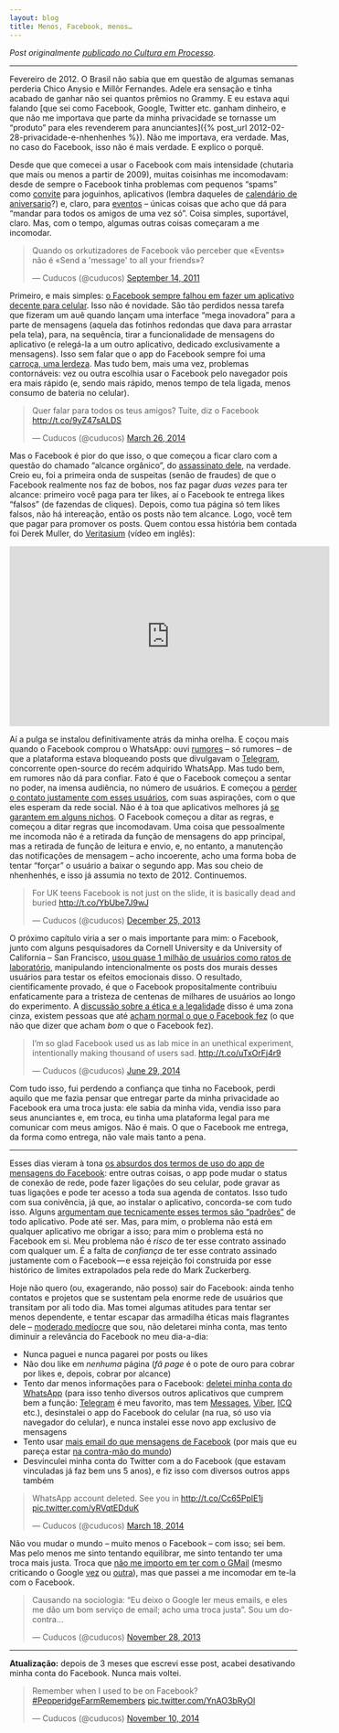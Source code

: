 ```yaml
---
layout: blog
title: Menos, Facebook, menos…
---
```



_Post originalmente_ [_publicado no Cultura em Processo_](http://www.meiaduzia.com.br/culturaemprocesso/2014/08/08/menos-facebook-menos/)_._

* * *

Fevereiro de 2012. O Brasil não sabia que em questão de algumas semanas perderia Chico Anysio e Millôr Fernandes. Adele era sensação e tinha acabado de ganhar não sei quantos prêmios no Grammy. E eu estava aqui falando [que sei como Facebook, Google, Twitter etc. ganham dinheiro, e que não me importava que parte da minha privacidade se tornasse um “produto” para eles revenderem para anunciantes]({% post_url 2012-02-28-privacidade-e-nhenhenhes %}). Não me importava, era verdade. Mas, no caso do Facebook, isso não é mais verdade. E explico o porquê.

Desde que que comecei a usar o Facebook com mais intensidade (chutaria que mais ou menos a partir de 2009), muitas coisinhas me incomodavam: desde de sempre o Facebook tinha problemas com pequenos “spams” como [convite](https://twitter.com/cuducos/statuses/222864449076334592) para joguinhos, aplicativos (lembra daqueles de [calendário de aniversario](https://twitter.com/janaralopes/status/10764856953143297)?) e, claro, para [eventos](https://twitter.com/cuducos/statuses/114030534740557824) – únicas coisas que acho que dá para “mandar para todos os amigos de uma vez só”. Coisa simples, suportável, claro. Mas, com o tempo, algumas outras coisas começaram a me incomodar.

<div class="center"><blockquote class="twitter-tweet" data-lang="en"><p class="center" lang="pt" dir="ltr">Quando os orkutizadores de Facebook vão perceber que «Events» não é «Send a &#39;message&#39; to all your friends»?</p>&mdash; Cuducos (@cuducos) <a href="https://twitter.com/cuducos/status/114030534740557824">September 14, 2011</a></blockquote> <script async src="//platform.twitter.com/widgets.js" charset="utf-8"></script></div>

Primeiro, e mais simples: [o Facebook sempre falhou em fazer um aplicativo decente para celular](https://twitter.com/anamaestri/statuses/207936543690723329). Isso não é novidade. São tão perdidos nessa tarefa que fizeram um auê quando lançam uma interface “mega inovadora” para a parte de mensagens (aquela das fotinhos redondas que dava para arrastar pela tela), para, na sequência, tirar a funcionalidade de mensagens do aplicativo (e relegá-la a um outro aplicativo, dedicado exclusivamente a mensagens). Isso sem falar que o app do Facebook sempre foi uma [carroça, uma lerdeza](https://twitter.com/cuducos/statuses/336517966659215360). Mas tudo bem, mais uma vez, problemas contornáveis: vez ou outra escolhia usar o Facebook pelo navegador pois era mais rápido (e, sendo mais rápido, menos tempo de tela ligada, menos consumo de bateria no celular).

<blockquote class="twitter-tweet" data-lang="en"><p lang="pt" dir="ltr">Quer falar para todos os teus amigos? Tuíte, diz o Facebook <a href="http://t.co/9yZ47sALDS">http://t.co/9yZ47sALDS</a></p>&mdash; Cuducos (@cuducos) <a href="https://twitter.com/cuducos/status/448946082132008960">March 26, 2014</a></blockquote> <script async src="//platform.twitter.com/widgets.js" charset="utf-8"></script>

Mas o Facebook é pior do que isso, o que começou a ficar claro com a questão do chamado “alcance orgânico”, do [assassinato dele](https://twitter.com/cuducos/statuses/448946082132008960), na verdade. Creio eu, foi a primeira onda de suspeitas (senão de fraudes) de que o Facebook realmente nos faz de bobos, nos faz pagar _duas vezes_ para ter alcance: primeiro você paga para ter likes, aí o Facebook te entrega likes “falsos” (de fazendas de cliques). Depois, como tua página só tem likes falsos, não há intereação, então os posts não tem alcance. Logo, você tem que pagar para promover os posts. Quem contou essa história bem contada foi Derek Muller, do [Veritasium](https://youtube.com/veritasium) (vídeo em inglês):

<iframe width="560" height="315" src="https://www.youtube.com/embed/oVfHeWTKjag" frameborder="0" allowfullscreen></iframe>

Aí a pulga se instalou definitivamente atrás da minha orelha. E coçou mais quando o Facebook comprou o WhatsApp: ouvi [rumores](https://twitter.com/cuducos/statuses/438397904928407552) – só rumores – de que a plataforma estava bloqueando posts que divulgavam o [Telegram](http://telegram.org/), concorrente open-source do recém adquirido WhatsApp. Mas tudo bem, em rumores não dá para confiar. Fato é que o Facebook começou a sentar no poder, na imensa audiência, no número de usuários. E começou a [perder o contato justamente com esses usuários](https://twitter.com/cuducos/statuses/415936488527114240), com suas aspirações, com o que eles esperam da rede social. Não é à toa que aplicativos melhores já [se garantem em alguns nichos](https://twitter.com/cuducos/statuses/447710687138418688). O Facebook começou a ditar as regras, e começou a ditar regras que incomodavam. Uma coisa que pessoalmente me incomoda não é a retirada da função de mensagens do app principal, mas a retirada de função de leitura e envio, e, no entanto, a manutenção das notificações de mensagem – acho incoerente, acho uma forma boba de tentar “forçar” o usuário a baixar o segundo app. Mas sou cheio de nhenhenhés, e isso já assumia no texto de 2012. Continuemos.

<blockquote class="twitter-tweet" data-lang="en"><p lang="en" dir="ltr">For UK teens Facebook is not just on the slide, it is basically dead and buried <a href="http://t.co/YbUbe7J9wJ">http://t.co/YbUbe7J9wJ</a></p>&mdash; Cuducos (@cuducos) <a href="https://twitter.com/cuducos/status/415936488527114240">December 25, 2013</a></blockquote> <script async src="//platform.twitter.com/widgets.js" charset="utf-8"></script>

O próximo capítulo viria a ser o mais importante para mim: o Facebook, junto com alguns pesquisadores da Cornell University e da University of California – San Francisco, [usou quase 1 milhão de usuários como ratos de laboratório](https://twitter.com/cuducos/status/483242557590503424), manipulando intencionalmente os posts dos murais desses usuários para testar os efeitos emocionais disso. O resultado, cientificamente provado, é que o Facebook propositalmente contribuiu enfaticamente para a tristeza de centenas de milhares de usuários ao longo do experimento. A [discussão sobre a ética e a legalidade](https://twitter.com/cuducos/status/483297197014777856) disso é uma zona cinza, existem pessoas que até [acham normal o que o Facebook fez](http://www.reddit.com/r/TrueReddit/comments/29d9cg/facebooks_unethical_experiment_they_made_news/cik7xpe) (o que não que dizer que acham _bom_ o que o Facebook fez).

<blockquote class="twitter-tweet" data-lang="en"><p lang="en" dir="ltr">I’m so glad Facebook used us as lab mice in an unethical experiment, intentionally making thousand of users sad. <a href="http://t.co/uTxOrFj4r9">http://t.co/uTxOrFj4r9</a></p>&mdash; Cuducos (@cuducos) <a href="https://twitter.com/cuducos/status/483242557590503424">June 29, 2014</a></blockquote> <script async src="//platform.twitter.com/widgets.js" charset="utf-8"></script>

Com tudo isso, fui perdendo a confiança que tinha no Facebook, perdi aquilo que me fazia pensar que entregar parte da minha privacidade ao Facebook era uma troca justa: ele sabia da minha vida, vendia isso para seus anunciantes e, em troca, eu tinha uma plataforma legal para me comunicar com meus amigos. Não é mais. O que o Facebook me entrega, da forma como entrega, não vale mais tanto a pena.

* * *

Esses dias vieram à tona [os absurdos dos termos de uso do app de mensagens do Facebook](https://twitter.com/arthurklose/status/497434542815195136): entre outras coisas, o app pode mudar o status de conexão de rede, pode fazer ligações do seu celular, pode gravar as tuas ligações e pode ter acesso a toda sua agenda de contatos. Isso tudo com sua conivência, já que, ao instalar o aplicativo, concorda-se com tudo isso. Alguns [argumentam que tecnicamente esses termos são “padrões”](https://www.facebook.com/fgaldino/posts/10204333897533359?comment_id=10204349939574400&offset=0&total_comments=13) de todo aplicativo. Pode até ser. Mas, para mim, o problema não está em qualquer aplicativo me obrigar a isso; para mim o problema está no Facebook em si. Meu problema não é _risco_ de ter esse contrato assinado com qualquer um. É a falta de _confiança_ de ter esse contrato assinado justamente com o Facebook — e essa rejeição foi construída por esse histórico de limites extrapolados pela rede do Mark Zuckerberg.

Hoje não quero (ou, exagerando, não posso) sair do Facebook: ainda tenho contatos e projetos que se sustentam pela enorme rede de usuários que transitam por ali todo dia. Mas tomei algumas atitudes para tentar ser menos dependente, e tentar escapar das armadilha éticas mais flagrantes dele – [moderado medíocre](http://meiaduzia.com.br/mm) que sou, não deletarei minha conta, mas tento diminuir a relevância do Facebook no meu dia-a-dia:

*   Nunca paguei e nunca pagarei por posts ou likes
*   Não dou like em _nenhuma_ página (_fã page_ é o pote de ouro para cobrar por likes e, depois, cobrar por alcance)
*   Tento dar menos informações para o Facebook: [deletei minha conta do WhatsApp](https://twitter.com/cuducos/status/446055051979931648) (para isso tenho diversos outros aplicativos que cumprem bem a função: [Telegram](http://telegram.org/) é meu favorito, mas tem [Messages](https://www.apple.com/ios/messages/), [Viber](http://viber.com/), [ICQ](http://icq.com/) etc.), desinstalei o app do Facebook do celular (na rua, só uso via navegador do celular), e nunca instalei esse novo app exclusivo de mensagens
*   Tento usar [mais email do que mensagens de Facebook](https://twitter.com/cuducos/statuses/453275276295024640) (por mais que eu pareça estar [na contra-mão do mundo](https://twitter.com/cuducos/status/341364911370289152))
*   Desvinculei minha conta do Twitter com a do Facebook (que estavam vinculadas já faz bem uns 5 anos), e fiz isso com diversos outros apps também

<blockquote class="twitter-tweet" data-lang="en"><p lang="en" dir="ltr">WhatsApp account deleted. See you in <a href="http://t.co/Cc65PplE1j">http://t.co/Cc65PplE1j</a> <a href="http://t.co/yRVqtEDduK">pic.twitter.com/yRVqtEDduK</a></p>&mdash; Cuducos (@cuducos) <a href="https://twitter.com/cuducos/status/446055051979931648">March 18, 2014</a></blockquote> <script async src="//platform.twitter.com/widgets.js" charset="utf-8"></script>

Não vou mudar o mundo – muito menos o Facebook – com isso; sei bem. Mas pelo menos me sinto tentando equilibrar, me sinto tentando ter uma troca mais justa. Troca que [não me importo em ter com o GMail](https://twitter.com/cuducos/status/406050422391336960) (mesmo criticando o Google [vez](https://twitter.com/cuducos/status/423509088627335168) ou [outra](https://twitter.com/cuducos/status/430985433082642433)), mas que passei a me incomodar em te-la com o Facebook.

<blockquote class="twitter-tweet" data-lang="en"><p lang="pt" dir="ltr">Causando na sociologia: “Eu deixo o Google ler meus emails, e eles me dão um bom serviço de email; acho uma troca justa”. Sou um do-contra…</p>&mdash; Cuducos (@cuducos) <a href="https://twitter.com/cuducos/status/406050422391336960">November 28, 2013</a></blockquote> <script async src="//platform.twitter.com/widgets.js" charset="utf-8"></script>

* * *

**Atualização:** depois de 3 meses que escrevi esse post, acabei desativando minha conta do Facebook. Nunca mais voltei.

<blockquote class="twitter-tweet" data-lang="en"><p lang="en" dir="ltr">Remember when I used to be on Facebook? <a href="https://twitter.com/hashtag/PepperidgeFarmRemembers?src=hash">#PepperidgeFarmRemembers</a> <a href="http://t.co/YnAO3bRyOl">pic.twitter.com/YnAO3bRyOl</a></p>&mdash; Cuducos (@cuducos) <a href="https://twitter.com/cuducos/status/531771835059535872">November 10, 2014</a></blockquote> <script async src="//platform.twitter.com/widgets.js" charset="utf-8"></script>